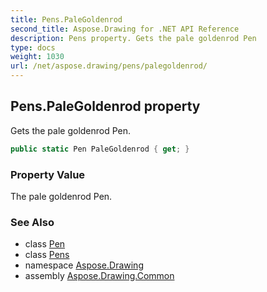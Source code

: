 ```yaml
---
title: Pens.PaleGoldenrod
second_title: Aspose.Drawing for .NET API Reference
description: Pens property. Gets the pale goldenrod Pen
type: docs
weight: 1030
url: /net/aspose.drawing/pens/palegoldenrod/
---
```

## Pens.PaleGoldenrod property

Gets the pale goldenrod Pen.

```csharp
public static Pen PaleGoldenrod { get; }
```

### Property Value

The pale goldenrod Pen.

### See Also

* class [Pen](../../pen/)
* class [Pens](../)
* namespace [Aspose.Drawing](../../pens/)
* assembly [Aspose.Drawing.Common](../../../)


